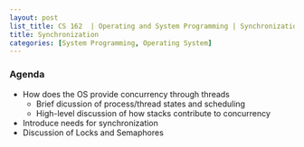 ```yaml
---
layout: post
list_title: CS 162  | Operating and System Programming | Synchronization
title: Synchronization
categories: [System Programming, Operating System]
---
```


### Agenda

- How does the OS provide concurrency through threads
    - Brief dicussion of process/thread states and scheduling
    - High-level discussion of how stacks contribute to concurrency
- Introduce needs for synchronization
- Discussion of Locks and Semaphores


